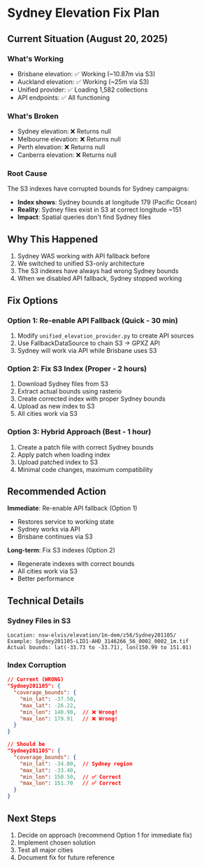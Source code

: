 # Sydney Elevation Fix Plan

## Current Situation (August 20, 2025)

### What's Working
- Brisbane elevation: ✅ Working (~10.87m via S3)
- Auckland elevation: ✅ Working (~25m via S3) 
- Unified provider: ✅ Loading 1,582 collections
- API endpoints: ✅ All functioning

### What's Broken
- Sydney elevation: ❌ Returns null
- Melbourne elevation: ❌ Returns null
- Perth elevation: ❌ Returns null
- Canberra elevation: ❌ Returns null

### Root Cause
The S3 indexes have corrupted bounds for Sydney campaigns:
- **Index shows**: Sydney bounds at longitude 179 (Pacific Ocean)
- **Reality**: Sydney files exist in S3 at correct longitude ~151
- **Impact**: Spatial queries don't find Sydney files

## Why This Happened

1. Sydney WAS working with API fallback before
2. We switched to unified S3-only architecture 
3. The S3 indexes have always had wrong Sydney bounds
4. When we disabled API fallback, Sydney stopped working

## Fix Options

### Option 1: Re-enable API Fallback (Quick - 30 min)
1. Modify `unified_elevation_provider.py` to create API sources
2. Use FallbackDataSource to chain S3 → GPXZ API
3. Sydney will work via API while Brisbane uses S3

### Option 2: Fix S3 Index (Proper - 2 hours)
1. Download Sydney files from S3
2. Extract actual bounds using rasterio
3. Create corrected index with proper Sydney bounds
4. Upload as new index to S3
5. All cities work via S3

### Option 3: Hybrid Approach (Best - 1 hour)
1. Create a patch file with correct Sydney bounds
2. Apply patch when loading index
3. Upload patched index to S3
4. Minimal code changes, maximum compatibility

## Recommended Action

**Immediate**: Re-enable API fallback (Option 1)
- Restores service to working state
- Sydney works via API
- Brisbane continues via S3

**Long-term**: Fix S3 indexes (Option 2)
- Regenerate indexes with correct bounds
- All cities work via S3
- Better performance

## Technical Details

### Sydney Files in S3
```
Location: nsw-elvis/elevation/1m-dem/z56/Sydney201105/
Example: Sydney201105-LID1-AHD_3146266_56_0002_0002_1m.tif
Actual bounds: lat(-33.73 to -33.71), lon(150.99 to 151.01)
```

### Index Corruption
```json
// Current (WRONG)
"Sydney201105": {
  "coverage_bounds": {
    "min_lat": -37.50,
    "max_lat": -26.22,
    "min_lon": 140.90,  // ❌ Wrong!
    "max_lon": 179.91   // ❌ Wrong!
  }
}

// Should be
"Sydney201105": {
  "coverage_bounds": {
    "min_lat": -34.00,  // Sydney region
    "max_lat": -33.40,
    "min_lon": 150.50,  // ✅ Correct
    "max_lon": 151.70   // ✅ Correct
  }
}
```

## Next Steps

1. Decide on approach (recommend Option 1 for immediate fix)
2. Implement chosen solution
3. Test all major cities
4. Document fix for future reference